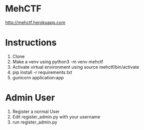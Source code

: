 # MehCTF

http://mehctf.herokuapp.com

# Instructions

1. Clone 
2. Make a venv using python3 -m venv mehctf
3. Activate virtual environment using source mehctf/bin/activate
3. pip install -r requirements.txt
4. gunicorn application:app

# Admin User

1. Register a normal User
2. Edit register_admin.py with your username
3. run register_admin.py
